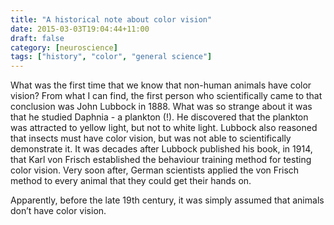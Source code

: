 ```yaml
---
title: "A historical note about color vision"
date: 2015-03-03T19:04:44+11:00
draft: false
category: [neuroscience]
tags: ["history", "color", "general science"]
---
```

What was the first time that we know that non-human animals have color vision? From what I can find, the first person who scientifically came to that conclusion was John Lubbock in 1888. What was so strange about it was that he studied Daphnia - a plankton (!). He discovered that the plankton was attracted to yellow light, but not to white light. Lubbock also reasoned that insects must have color vision, but was not able to scientifically demonstrate it. It was decades after Lubbock published his book, in 1914, that Karl von Frisch established the behaviour training method for testing color vision. Very soon after, German scientists applied the von Frisch method to every animal that they could get their hands on.

Apparently, before the late 19th century, it was simply assumed that animals don’t have color vision.

